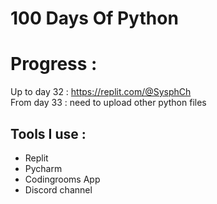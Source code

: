 # 100 Days Of Python


# Progress : 
Up to day 32  : https://replit.com/@SysphCh   
From day 33 :  need to upload other python files

## Tools I use : 

- Replit
- Pycharm
- Codingrooms App
- Discord channel 

## 
